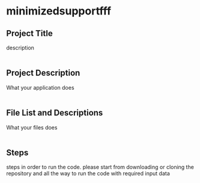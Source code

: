# minimizedsupportfff


## Project Title
description
<br />
<br />
## Project Description
What your application does
<br />
<br />
## File List and Descriptions
What your files does
<br />
<br />
## Steps 
steps in order to run the code. please start from downloading or cloning the repository and all the way to run the code with required input data
